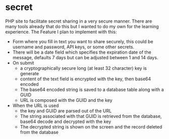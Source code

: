 # secret
PHP site to facilitate secret sharing in a very secure manner. There are many tools already that do this but I wanted to do my own for the learning experience.
The Feature I plan to implement with this:
- Form where you fill in text you want to share securely, this could be username and password, API keys, or some other secrets.
- There will be a date field which specifies the expiration date of the message, defaults 7 days but can be adjusted between 1 and 14 days. 
- On submit 
  - a cryptographically secure long (at least 32 character) key is generate
  - content of the text field is encrypted with the key, then base64 encoded
  - The base64 encoded string is saved to a database table along with a GUID 
  - URL is composed with the GUID and the key
- When the URL is used
  - the key and GUID are parsed out of the URL
  - The string associated with that GUID is retrieved from the database, base64 decode and decrypted with the key
  - The decrypted string is shown on the screen and the record deleted from the database
